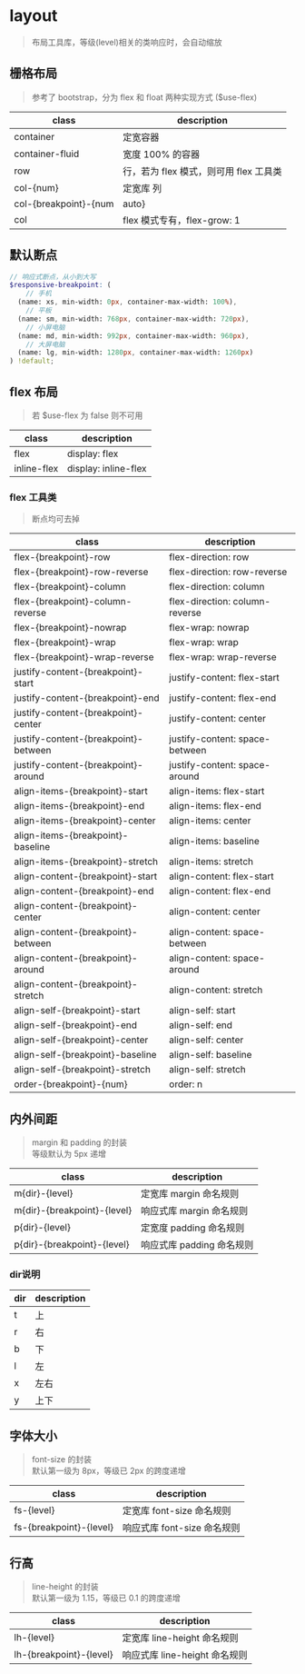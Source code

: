 # layout
> 布局工具库，等级(level)相关的类响应时，会自动缩放

## 栅格布局
> 参考了 bootstrap，分为 flex 和 float 两种实现方式 ($use-flex)

 class                       | description
 ----------------------      | ---------------------
 container                   | 定宽容器
 container-fluid             | 宽度 100% 的容器
 row                         | 行，若为 flex 模式，则可用 flex 工具类
 col-{num}                   | 定宽库 列
 col-{breakpoint}-{num|auto} | 响应库 列
 col                         | flex 模式专有，flex-grow: 1

## 默认断点
```scss
// 响应式断点，从小到大写
$responsive-breakpoint: (
    // 手机
  (name: xs, min-width: 0px, container-max-width: 100%),
    // 平板
  (name: sm, min-width: 768px, container-max-width: 720px),
    // 小屏电脑
  (name: md, min-width: 992px, container-max-width: 960px),
    // 大屏电脑
  (name: lg, min-width: 1280px, container-max-width: 1260px)
) !default;
```

## flex 布局
> 若 $use-flex 为 false 则不可用

 class                       | description
 ----------------------      | ---------------------
 flex                        | display: flex
 inline-flex                 | display: inline-flex

### flex 工具类
> 断点均可去掉

 class                                | description
 -----------------------------------  | ---------------------
 flex-{breakpoint}-row                | flex-direction: row
 flex-{breakpoint}-row-reverse        | flex-direction: row-reverse
 flex-{breakpoint}-column             | flex-direction: column
 flex-{breakpoint}-column-reverse     | flex-direction: column-reverse
 flex-{breakpoint}-nowrap             | flex-wrap: nowrap
 flex-{breakpoint}-wrap               | flex-wrap: wrap
 flex-{breakpoint}-wrap-reverse       | flex-wrap: wrap-reverse
 justify-content-{breakpoint}-start   | justify-content: flex-start
 justify-content-{breakpoint}-end     | justify-content: flex-end
 justify-content-{breakpoint}-center  | justify-content: center
 justify-content-{breakpoint}-between | justify-content: space-between
 justify-content-{breakpoint}-around  | justify-content: space-around
 align-items-{breakpoint}-start       | align-items: flex-start
 align-items-{breakpoint}-end         | align-items: flex-end
 align-items-{breakpoint}-center      | align-items: center
 align-items-{breakpoint}-baseline    | align-items: baseline
 align-items-{breakpoint}-stretch     | align-items: stretch
 align-content-{breakpoint}-start     | align-content: flex-start
 align-content-{breakpoint}-end       | align-content: flex-end
 align-content-{breakpoint}-center    | align-content: center
 align-content-{breakpoint}-between   | align-content: space-between
 align-content-{breakpoint}-around    | align-content: space-around
 align-content-{breakpoint}-stretch   | align-content: stretch
 align-self-{breakpoint}-start        | align-self: start
 align-self-{breakpoint}-end          | align-self: end
 align-self-{breakpoint}-center       | align-self: center
 align-self-{breakpoint}-baseline     | align-self: baseline
 align-self-{breakpoint}-stretch      | align-self: stretch
 order-{breakpoint}-{num}             | order: n

## 内外间距
> margin 和 padding 的封装 <br/>
> 等级默认为 5px 递增

 class                        | description
 ---------------------------- | -------------------------------------
 m{dir}-{level}               | 定宽库 margin 命名规则
 m{dir}-{breakpoint}-{level}  | 响应式库 margin 命名规则
 p{dir}-{level}               | 定宽度 padding 命名规则
 p{dir}-{breakpoint}-{level}  | 响应式库 padding 命名规则

### dir说明

 dir | description
 --- | -----------
 t   | 上
 r   | 右
 b   | 下
 l   | 左
 x   | 左右
 y   | 上下

## 字体大小
> font-size 的封装 <br/>
> 默认第一级为 8px，等级已 2px 的跨度递增

 class                   | description
 ----------------------- | -------------------------------------
 fs-{level}              | 定宽库 font-size 命名规则
 fs-{breakpoint}-{level} | 响应式库 font-size 命名规则

## 行高
> line-height 的封装 <br/>
> 默认第一级为 1.15，等级已 0.1 的跨度递增

 class                   | description
 ----------------------- | -------------------------------------
 lh-{level}              | 定宽库 line-height 命名规则
 lh-{breakpoint}-{level} | 响应式库 line-height 命名规则